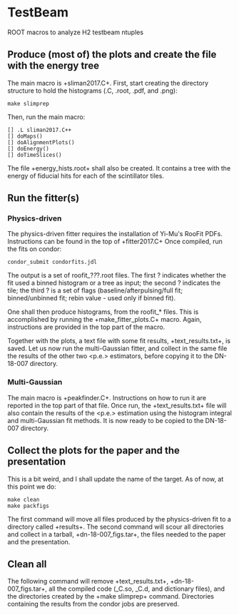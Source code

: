 # TestBeam
ROOT macros to analyze H2 testbeam ntuples

## Produce (most of) the plots and create the file with the energy tree

The main macro is +sliman2017.C+. First, start creating the directory structure
to hold the histograms (.C, .root, .pdf, and .png):

```
make slimprep
```

Then, run the main macro:

```
[] .L sliman2017.C++
[] doMaps()
[] doAlignmentPlots()
[] doEnergy()
[] doTimeSlices()
```

The file +energy_hists.root+ shall also be created. It contains a tree with
the energy of fiducial hits for each of the scintillator tiles.

## Run the fitter(s)

### Physics-driven

The physics-driven fitter requires the installation of Yi-Mu's RooFit PDFs.
Instructions can be found in the top of +fitter2017.C+
Once compiled, run the fits on condor:


```
condor_submit condorfits.jdl
```

The output is a set of roofit_?_?_?.root files. The first ? indicates whether
the fit used a binned histogram or a tree as input; the second ? indicates the
tile; the third ? is a set of flags (baseline/afterpulsing/full fit;
binned/unbinned fit; rebin value - used only if binned fit).

One shall then produce histograms, from the roofit_* files. This is
accomplished by running the +make_fitter_plots.C+ macro. Again, instructions
are provided in the top part of the macro.

Together with the plots, a text file with some fit results, +text_results.txt+,
is saved. Let us now run the multi-Gaussian fitter, and collect in the same
file the results of the other two <p.e.> estimators, before copying it to
the DN-18-007 directory.

### Multi-Gaussian

The main macro is +peakfinder.C+. Instructions on how to run it are reported
in the top part of that file. Once run, the +text_results.txt+ file will
also contain the results of the <p.e.> estimation using the histogram integral
and multi-Gaussian fit methods. It is now ready to be copied to the DN-18-007
directory.

## Collect the plots for the paper and the presentation

This is a bit weird, and I shall update the name of the target. As of now,
at this point we do:

```
make clean
make packfigs
```

The first command will move all files produced by the physics-driven fit to
a directory called +results+. The second command will scour all directories
and collect in a tarball, +dn-18-007_figs.tar+, the files needed to the paper
and the presentation.

## Clean all

The following command will remove +text_results.txt+, +dn-18-007_figs.tar+,
all the compiled code (_C.so, _C.d, and dictionary files), and the directories
created by the +make slimprep+ command. Directories containing the results from
the condor jobs are preserved.